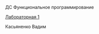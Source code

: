 ДС Функциональное программирование

[Лабораторная 1](https://github.com/VadimKasyanenko/Haskell-labs/tree/Lab1)

Касьяненко Вадим
